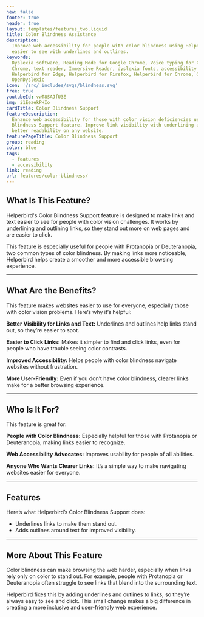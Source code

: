 ```yaml
---
new: false
footer: true
header: true
layout: templates/features_two.liquid
title: Color Blindness Assistance
description:
  Improve web accessibility for people with color blindness using Helperbird. Make links and text
  easier to see with underlines and outlines.
keywords:
  Dyslexia software, Reading Mode for Google Chrome, Voice typing for Chrome, Text to speech for
  Chrome, text reader, Immersive Reader, dyslexia fonts, accessibility software, dyslexia software,
  Helperbird for Edge, Helperbird for Firefox, Helperbird for Chrome, Opendyslexic for Chrome,
  OpenDyslexic
icon: '/src/_includes/svgs/blindness.svg'
free: true
youtubeId: vwT8SAJfU3E
img: i1EeaekPHIo
cardTitle: Color Blindness Support
featureDescription:
  Enhance web accessibility for those with color vision deficiencies using Helperbird's Color
  Blindness Support feature. Improve link visibility with underlining and stroking, and benefit from
  better readability on any website.
featurePageTitle: Color Blindness Support
group: reading
color: blue
tags:
  - features
  - accessibility
link: reading
url: features/color-blindness/
---
```




## What Is This Feature?

Helperbird's Color Blindness Support feature is designed to make links and text easier to see for people with color vision challenges. It works by underlining and outlining links, so they stand out more on web pages and are easier to click.

This feature is especially useful for people with Protanopia or Deuteranopia, two common types of color blindness. By making links more noticeable, Helperbird helps create a smoother and more accessible browsing experience.

---

## What Are the Benefits?

This feature makes websites easier to use for everyone, especially those with color vision problems. Here’s why it’s helpful:


**Better Visibility for Links and Text:** Underlines and outlines help links stand out, so they’re easier to spot.  

**Easier to Click Links:** Makes it simpler to find and click links, even for people who have trouble seeing color contrasts.  

**Improved Accessibility:** Helps people with color blindness navigate websites without frustration.  

**More User-Friendly:** Even if you don’t have color blindness, clearer links make for a better browsing experience.

---

## Who Is It For?

This feature is great for:


**People with Color Blindness:** Especially helpful for those with Protanopia or Deuteranopia, making links easier to recognize.  

**Web Accessibility Advocates:** Improves usability for people of all abilities.  

**Anyone Who Wants Clearer Links:** It’s a simple way to make navigating websites easier for everyone.

---

## Features

Here’s what Helperbird’s Color Blindness Support does:  

- Underlines links to make them stand out.  
- Adds outlines around text for improved visibility.  

---
## More About This Feature

Color blindness can make browsing the web harder, especially when links rely only on color to stand out. For example, people with Protanopia or Deuteranopia often struggle to see links that blend into the surrounding text.

Helperbird fixes this by adding underlines and outlines to links, so they’re always easy to see and click. This small change makes a big difference in creating a more inclusive and user-friendly web experience.
